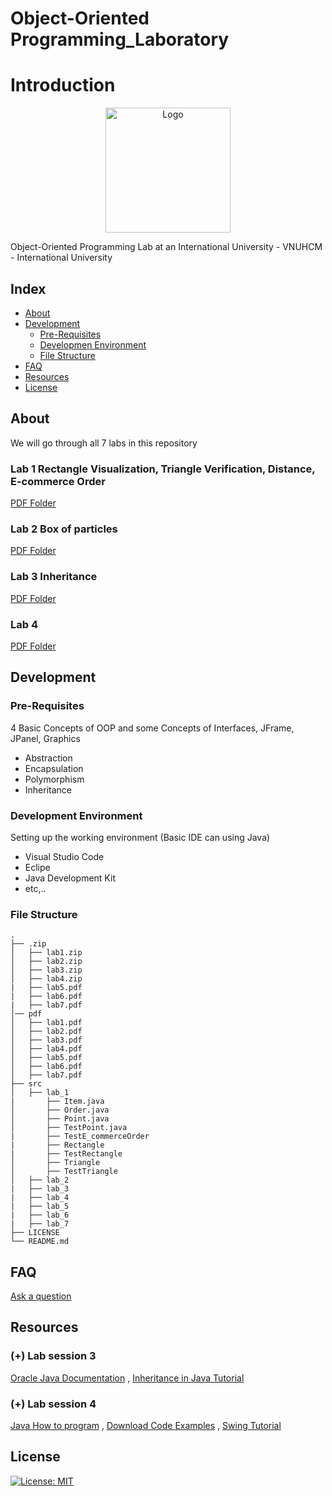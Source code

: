 # Object-Oriented Programming_Laboratory

# Introduction
<p align="center">
  <img src="https://www2.hcmiu.edu.vn/Portals/1/Images/logo%20%26%20gallery/logo.png" alt="Logo" width="200" height="200">
</p>
Object-Oriented Programming Lab at an International University - VNUHCM - International University

## Index

- [About](#beginner-about)
- [Development](#wrench-development)
  - [Pre-Requisites](#notebook-pre-requisites)
  - [Developmen Environment](#nut_and_bolt-development-environment)
  - [File Structure](#file_folder-file-structure)
- [FAQ](#question-faq)
- [Resources](#page_facing_up-resources)
- [License](#lock-license)

## About
We will go through all 7 labs in this repository

### Lab 1 Rectangle Visualization, Triangle Verification, Distance, E-commerce Order
[PDF Folder](pdf/Lab1.pdf)
### Lab 2 Box of particles
[PDF Folder](pdf/Lab2.pdf)
### Lab 3 Inheritance
[PDF Folder](pdf/Lab3.pdf)
### Lab 4 
[PDF Folder](pdf/Lab4.pdf)


## Development

### Pre-Requisites
4 Basic Concepts of OOP and some Concepts of Interfaces, JFrame, JPanel, Graphics
- Abstraction
- Encapsulation
- Polymorphism
- Inheritance

### Development Environment
Setting up the working environment (Basic IDE can using Java)
- Visual Studio Code
- Eclipe
- Java Development Kit
- etc,..

### File Structure
```
.
├── .zip
│   ├── lab1.zip
│   ├── lab2.zip
│   ├── lab3.zip
│   ├── lab4.zip
|   ├── lab5.pdf
|   ├── lab6.pdf
|   ├── lab7.pdf
│── pdf
│   ├── lab1.pdf
│   ├── lab2.pdf
│   ├── lab3.pdf
│   ├── lab4.pdf
│   ├── lab5.pdf
│   ├── lab6.pdf   
│   ├── lab7.pdf    
├── src
│   ├── lab_1
|       ├── Item.java
│       ├── Order.java
│       ├── Point.java
│       ├── TestPoint.java
|       ├── TestE_commerceOrder
|       ├── Rectangle
|       ├── TestRectangle
│       ├── Triangle
│       ├── TestTriangle
│   ├── lab_2
|   ├── lab_3
|   ├── lab_4
|   ├── lab_5
|   ├── lab_6
|   ├── lab_7
├── LICENSE
└── README.md
```
## FAQ
[Ask a question](https://github.com/NgQsang/OOP_LAB/issues)

## Resources
### (+) Lab session 3
[Oracle Java Documentation](https://docs.oracle.com/javase/tutorial/java/IandI/index.html)
, [Inheritance in Java Tutorial](https://www.tutorialspoint.com/java/java_inheritance.htm)
### (+) Lab session 4
[Java How to program](https://github.com/nikhil-vytla/Java-How-to-Program-(Early-Objects)-10th-Edition.pdf)
, [Download Code Examples](https://github.com/pdeitel/JavaHowToProgram10eEarlyObjectsVersion)
, [Swing Tutorial](https://www.tutorialspoint.com/swing/index.htm)

## License
[![License: MIT](https://img.shields.io/badge/License-MIT-yellow.svg)](https://opensource.org/licenses/MIT)
